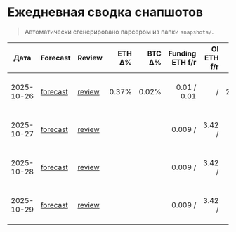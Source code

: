 # Ежедневная сводка снапшотов
> Автоматически сгенерировано парсером из папки `snapshots/`.

| Дата | Forecast | Review | ETH Δ% | BTC Δ% | Funding ETH f/r | OI ETH f/r | ATR(1D) | VWAP (review) | Levels |
|---|---|---|---:|---:|---:|---:|---:|---:|---|
| 2025-10-26 | [forecast](snapshots/2025-10-26_forecast.json) | [review](snapshots/2025-10-26_review.json) | 0.37% | 0.02% | 0.01 / 0.01 |  /  | 23.710416666666713 | 3997.6207575757576 | S: 3780/3700 • R: 3950/4050 |
| 2025-10-27 | [forecast](snapshots/2025-10-27_forecast.json) | [review](snapshots/2025-10-27_review.json) |  |  | 0.009 /  | 3.42 /  | 16.5 |  | S: 4050/3970 • R: 4250/4320 |
| 2025-10-28 | [forecast](snapshots/2025-10-28_forecast.json) | [review](snapshots/2025-10-28_review.json) |  |  | 0.009 /  | 3.42 /  | 16.5 |  | S: 4050/3970 • R: 4250/4320 |
| 2025-10-29 | [forecast](snapshots/2025-10-29_forecast.json) | [review](snapshots/2025-10-29_review.json) |  |  | 0.009 /  | 3.42 /  | 16.5 |  | S: 4050/3970 • R: 4250/4320 |
